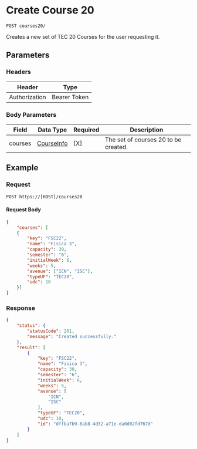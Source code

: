 # Create Course 20

    POST courses20/
    
Creates a new set of TEC 20 Courses for the user requesting it.

## Parameters

### Headers
Header | Type
--- | ---
Authorization | Bearer Token

### Body Parameters

Field | Data Type | Required | Description
--- | --- | --- | ---
courses | [CourseInfo][] | [X] | The set of courses 20 to be created.

## Example
### Request

    POST https://[HOST]/courses20

#### Request Body    
```json
{
    "courses": [
    {
        "key": "FSC22",
        "name": "Fisica 3",
        "capacity": 30,
        "semester": "6",
        "initialWeek": 6,
        "weeks": 5,
        "avenue": ["ICN", "ISC"],
        "typeUF": "TEC20",
        "udc": 10
    }]
}
```

### Response
``` json
{
    "status": {
        "statusCode": 201,
        "message": "Created successfully."
    },
    "result": [
        {
            "key": "FSC22",
            "name": "Fisica 3",
            "capacity": 30,
            "semester": "6",
            "initialWeek": 6,
            "weeks": 5,
            "avenue": [
                "ICN",
                "ISC"
            ],
            "typeUF": "TEC20",
            "udc": 10,
            "id": "dffba7b9-8ab8-4d32-a71e-da0d02fd767d"
        }
    ]
}
```

[CourseInfo]: /server/api-docs/courses/CourseInfo.md